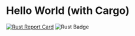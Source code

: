 # Hello World (with Cargo)

[![Rust Report Card](https://rust-reportcard.xuri.me/badge/github.com/mohammadzainabbas/rust-from-dust)](https://rust-reportcard.xuri.me/report/github.com/mohammadzainabbas/rust-from-dust) ![Rust Badge](https://img.shields.io/badge/Rust-000000?style=for-the-badge&logo=rust&logoColor=white)